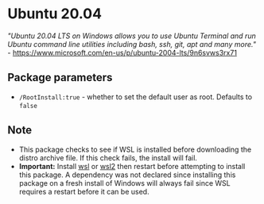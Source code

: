 # Ubuntu 20.04

*"Ubuntu 20.04 LTS on Windows allows you to use Ubuntu Terminal and run Ubuntu command line utilities including bash, ssh, git, apt and many more."* - <https://www.microsoft.com/en-us/p/ubuntu-2004-lts/9n6svws3rx71>

## Package parameters

- `/RootInstall:true` - whether to set the default user as root. Defaults to `false`

## Note

- This package checks to see if WSL is installed before downloading the distro archive file. If this check fails, the install will fail.
- **Important:** Install [wsl](https://chocolatey.org/packages/wsl) or [wsl2](https://chocolatey.org/packages/wsl2) then restart before attempting to install this package. A dependency was not declared since installing this package on a fresh install of Windows will always fail since WSL requires a restart before it can be used.
